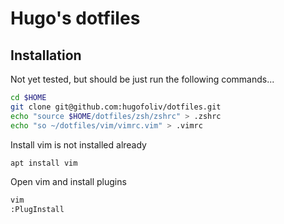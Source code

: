 # Hugo's dotfiles

## Installation
Not yet tested, but should be just run the following commands... 

```bash
cd $HOME
git clone git@github.com:hugofoliv/dotfiles.git
echo "source $HOME/dotfiles/zsh/zshrc" > .zshrc
echo "so ~/dotfiles/vim/vimrc.vim" > .vimrc
```
Install vim is not installed already 
```bash
apt install vim
```
Open vim and install plugins 
```bash
vim
:PlugInstall
```
